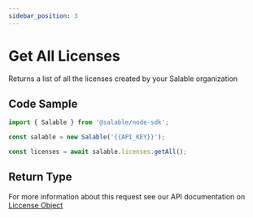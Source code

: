 ```yaml
---
sidebar_position: 3
---
```


# Get All Licenses

Returns a list of all the licenses created by your Salable organization

## Code Sample

```typescript
import { Salable } from '@salable/node-sdk';

const salable = new Salable('{{API_KEY}}');

const licenses = await salable.licenses.getAll();
```

## Return Type

For more information about this request see our API documentation on [Liccense Object](https://docs.salable.app/api#tag/Licenses/operation/getLicenseByUuid)
